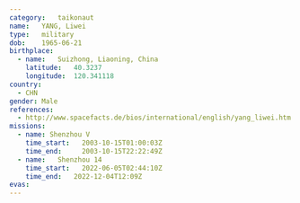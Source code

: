 ```yaml
---
category:	taikonaut
name:	YANG, Liwei
type:	military
dob:	1965-06-21
birthplace:
  - name:	Suizhong, Liaoning, China
    latitude:	40.3237
    longitude:	120.341118
country:
  - CHN
gender:	Male
references:
  - http://www.spacefacts.de/bios/international/english/yang_liwei.htm
missions:
  - name: Shenzhou V
    time_start:   2003-10-15T01:00:03Z
    time_end:     2003-10-15T22:22:49Z
  - name:	Shenzhou 14
    time_start:   2022-06-05T02:44:10Z
    time_end:   2022-12-04T12:09Z
evas:
---
```

